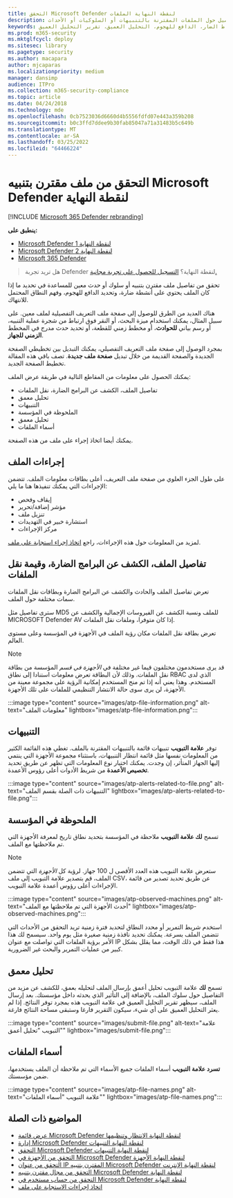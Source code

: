 ```yaml
---
title: التحقق Microsoft Defender لنقطة النهاية الملفات
description: استخدم خيارات التحقيق للحصول على تفاصيل حول الملفات المقترنة بالتنبيهات أو السلوكيات أو الأحداث.
keywords: التحقيق، التحقيق، الملف، النشاط الضار، الدافع للهجوم، التحليل العميق، تقرير التحليل العميق
ms.prod: m365-security
ms.mktglfcycl: deploy
ms.sitesec: library
ms.pagetype: security
ms.author: macapara
author: mjcaparas
ms.localizationpriority: medium
manager: dansimp
audience: ITPro
ms.collection: m365-security-compliance
ms.topic: article
ms.date: 04/24/2018
ms.technology: mde
ms.openlocfilehash: 0cb7523036d6660d4b5556fdfd07e443a359b208
ms.sourcegitcommit: b0c3ffd7ddee9b30fab85047a71a31483b5c649b
ms.translationtype: MT
ms.contentlocale: ar-SA
ms.lasthandoff: 03/25/2022
ms.locfileid: "64466224"
---
```

# <a name="investigate-a-file-associated-with-a-microsoft-defender-for-endpoint-alert"></a>التحقق من ملف مقترن بتنبيه Microsoft Defender لنقطة النهاية

[!INCLUDE [Microsoft 365 Defender rebranding](../../includes/microsoft-defender.md)]

**ينطبق على:**
- [Microsoft Defender لنقطة النهاية 1](https://go.microsoft.com/fwlink/p/?linkid=2154037)
- [Microsoft Defender لنقطة النهاية 2](https://go.microsoft.com/fwlink/p/?linkid=2154037)
- [Microsoft 365 Defender](https://go.microsoft.com/fwlink/?linkid=2118804)


> هل تريد تجربة Defender لنقطة النهاية؟ [التسجيل للحصول على تجربة مجانية.](https://signup.microsoft.com/create-account/signup?products=7f379fee-c4f9-4278-b0a1-e4c8c2fcdf7e&ru=https://aka.ms/MDEp2OpenTrial?ocid=docs-wdatp-investigatefiles-abovefoldlink)

تحقق من تفاصيل ملف مقترن بتنبيه أو سلوك أو حدث معين للمساعدة في تحديد ما إذا كان الملف يحتوي على أنشطة ضارة، وتحديد الدافع للهجوم، وفهم النطاق المحتمل للانتهاك.

هناك العديد من الطرق للوصول إلى صفحة ملف التعريف التفصيلية لملف معين. على سبيل المثال، يمكنك استخدام ميزة البحث، أو النقر فوق ارتباط من شجرة عملية التنبيه، أو رسم بياني **للحوادث**، أو مخطط زمني للقطعة، أو تحديد حدث مدرج في المخطط **الزمني للجهاز**. 

بمجرد الوصول إلى صفحة ملف التعريف التفصيلي، يمكنك التبديل بين تخطيطي الصفحة الجديدة والصفحة القديمة من خلال تبديل **صفحة ملف جديدة**. تصف باقي هذه المقالة تخطيط الصفحة الجديد.

يمكنك الحصول على معلومات من المقاطع التالية في طريقة عرض الملف:

- تفاصيل الملف، الكشف عن البرامج الضارة، نقل الملفات
- تحليل معمق
- التنبيهات
- الملحوظة في المؤسسة
- تحليل معمق
- أسماء الملفات

يمكنك أيضا اتخاذ إجراء على ملف من هذه الصفحة.

## <a name="file-actions"></a>إجراءات الملف

على طول الجزء العلوي من صفحة ملف التعريف، أعلى بطاقات معلومات الملف. تتضمن الإجراءات التي يمكنك تنفيذها هنا ما يلي:

- إيقاف وفحص
- مؤشر إضافة/تحرير
- تنزيل ملف
- استشارة خبير في التهديدات
- مركز الإجراءات

لمزيد من المعلومات حول هذه الإجراءات، راجع [اتخاذ إجراء استجابة على ملف](respond-file-alerts.md).

## <a name="file-details-malware-detection-and-file-prevalence"></a>تفاصيل الملف، الكشف عن البرامج الضارة، وقيمة نقل الملفات

تعرض تفاصيل الملف والحادث والكشف عن البرامج الضارة وبطاقات نقل الملفات سمات مختلفة حول الملف.

سترى تفاصيل مثل MD5 للملف ونسبة الكشف عن الفيروسات الإجمالية والكشف عن MICROSOFT Defender AV إذا كان متوفرا، وملفات نقل الملفات.

تعرض بطاقة نقل الملفات مكان رؤية الملف في الأجهزة في المؤسسة وعلى مستوى العالم.

> [!NOTE]
> قد يرى مستخدمون مختلفون قيما غير مختلفة في *الأجهزة في قسم* المؤسسة من بطاقة نقل الملفات. وذلك لأن البطاقة تعرض معلومات استنادا إلى نطاق RBAC الذي لدى المستخدم. وهذا يعني أنه إذا تم منح المستخدم إمكانية الرؤية على مجموعة معينة من الأجهزة، لن يرى سوى حالة الانتشار التنظيمي للملفات على تلك الأجهزة.

:::image type="content" source="images/atp-file-information.png" alt-text="معلومات الملف" lightbox="images/atp-file-information.png":::

## <a name="alerts"></a>التنبيهات

توفر **علامة التبويب** تنبيهات قائمة بالتنبيهات المقترنة بالملف. تغطي هذه القائمة الكثير من المعلومات نفسها مثل قائمة انتظار التنبيهات، باستثناء مجموعة الأجهزة التي ينتمي إليها الجهاز المتأثر، إن وجدت. يمكنك اختيار نوع المعلومات التي تظهر عن طريق تحديد **تخصيص الأعمدة** من شريط الأدوات أعلى رؤوس الأعمدة.

:::image type="content" source="images/atp-alerts-related-to-file.png" alt-text="التنبيهات ذات الصلة بقسم الملف" lightbox="images/atp-alerts-related-to-file.png":::

## <a name="observed-in-organization"></a>الملحوظة في المؤسسة

تسمح **لك علامة التبويب** ملاحظة في المؤسسة بتحديد نطاق تاريخ لمعرفة الأجهزة التي تم ملاحظتها مع الملف.

> [!NOTE]
> ستعرض علامة التبويب هذه العدد الأقصى ل 100 جهاز. لرؤية كل _الأجهزة_ التي تتضمن الملف، قم بتصدير علامة التبويب إلى ملف CSV، عن طريق  تحديد تصدير من قائمة الإجراءات أعلى رؤوس أعمدة علامة التبويب.

:::image type="content" source="images/atp-observed-machines.png" alt-text="أحدث الأجهزة التي تم ملاحظتها مع الملف" lightbox="images/atp-observed-machines.png":::

استخدم شريط التمرير أو محدد النطاق لتحديد فترة زمنية تريد التحقق من الأحداث التي تتضمن الملف بسرعة. يمكنك تحديد نافذة زمنية صغيرة مثل يوم واحد. سيسمح لك هذا الأمر برؤية الملفات التي تواصلت مع عنوان IP هذا فقط في ذلك الوقت، مما يقلل بشكل كبير من عمليات التمرير والبحث غير الضرورية.

## <a name="deep-analysis"></a>تحليل معمق

تسمح **لك** علامة التبويب تحليل أعمق بإرسال [](respond-file-alerts.md#deep-analysis)الملف لتحليله بعمق، للكشف عن مزيد من التفاصيل حول سلوك الملف، بالإضافة إلى التأثير الذي يحدثه داخل مؤسستك. بعد إرسال الملف، سيظهر تقرير التحليل العميق في علامة التبويب هذه بمجرد توفر النتائج. إذا لم يعثر التحليل العميق على أي شيء، سيكون التقرير فارغا وستبقى مساحة النتائج فارغة.

:::image type="content" source="images/submit-file.png" alt-text="علامة التبويب &quot;تحليل أعمق&quot;" lightbox="images/submit-file.png":::

## <a name="file-names"></a>أسماء الملفات

**تسرد علامة التبويب** أسماء الملفات جميع الأسماء التي تم ملاحظة أن الملف يستخدمها، ضمن مؤسستك.

:::image type="content" source="images/atp-file-names.png" alt-text="علامة التبويب &quot;أسماء الملفات&quot;" lightbox="images/atp-file-names.png":::

## <a name="related-topics"></a>المواضيع ذات الصلة

- [عرض قائمة Microsoft Defender لنقطة النهاية الانتظار وتنظيمها](alerts-queue.md)
- [إدارة Microsoft Defender لنقطة النهاية التنبيهات](manage-alerts.md)
- [التحقق Microsoft Defender لنقطة النهاية التنبيهات](investigate-alerts.md)
- [التحقق من الأجهزة في Microsoft Defender لنقطة النهاية الأجهزة](investigate-machines.md)
- [التحقق من عنوان IP المقترن بتنبيه Microsoft Defender لنقطة النهاية الإنترنت](investigate-ip.md)
- [التحقق من مجال مقترن بتنبيه Microsoft Defender لنقطة النهاية](investigate-domain.md)
- [التحقق من حساب مستخدم في Microsoft Defender لنقطة النهاية](investigate-user.md)
- [اتخاذ إجراءات الاستجابة على ملف](respond-file-alerts.md)

